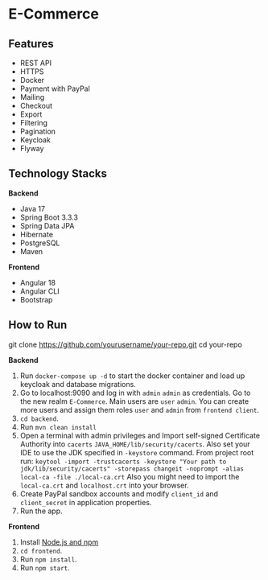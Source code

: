 # E-Commerce

## Features
- REST API
- HTTPS
- Docker
- Payment with PayPal
- Mailing
- Checkout
- Export
- Filtering
- Pagination
- Keycloak
- Flyway

## Technology Stacks
**Backend**
- Java 17
- Spring Boot 3.3.3
- Spring Data JPA
- Hibernate
- PostgreSQL
- Maven

**Frontend**
- Angular 18
- Angular CLI
- Bootstrap

## How to  Run

git clone https://github.com/yourusername/your-repo.git
cd your-repo

**Backend**

1. Run `docker-compose up -d` to start the docker container and load up keycloak and database migrations.
2. Go to localhost:9090 and log in with `admin` `admin` as credentials. Go to the new realm `E-Commerce`.
   Main users are `user` `admin`. You can create more users and assign them roles `user` and `admin` from `frontend client`.
3. `cd backend`.
4. Run `mvn clean install`
5. Open a terminal with admin privileges and Import self-signed Certificate Authority into `cacerts` `JAVA_HOME/lib/security/cacerts`. 
   Also set your IDE to use the JDK specified in `-keystore` command.
   From project root run: `keytool -import -trustcacerts -keystore "Your path to jdk/lib/security/cacerts" -storepass changeit -noprompt -alias local-ca -file ./local-ca.crt`
   Also you might need to import the `local-ca.crt` and `localhost.crt` into your browser.
6. Create PayPal sandbox accounts and modify `client_id` and `client_secret` in application properties.
7. Run the app.

**Frontend**
1. Install [Node.js and npm](https://www.npmjs.com/get-npm)
2. `cd frontend`.
3. Run `npm install`.
4. Run `npm start`.
